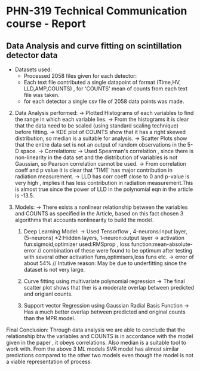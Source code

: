 # PHN-319 Technical Communication course -  Report

## Data Analysis and curve fitting on scintillation detector data

* Datasets used:
	- Processed 2058 files given for each detector: 
	- Each text file contributed a single datapoint of format (Time,HV, LLD,AMP,COUNTS) , for 'COUNTS' mean of counts from each text file was taken.
	- for each detector a single csv file of 2058 data points was made.

2) Data Analysis performed:
	-> Plotted Histograms of each variables to find the range in which each variable lies.
	-> From the histograms it is clear that the data need to be scaled (using standard scaling technique) before fitting.
	-> KDE plot of COUNTS show that it has a right skewed distribution, so median is a suitable for analysis.
	-> Scatter Plots show that the entire data set is not an output of random observations in the 5-D space.
	-> Correlations:
		-> Used Spearman's correlation , since there is non-linearity in the data set and the distribution of
		   variables is not Gaussian, so Pearson correlation cannot be used.
		-> From correlation coeff and p value it is clear that 'TIME' has major contribution in radiation measurement.
		-> LLD has corr coeff close to 0 and p-value is very high , implies it has less contribution in 
		   radiation measurement.This is almost true since the power of LLD in the polynomial eqn in the article is
		   -13.5.
3) Models:
	-> There exists a nonlinear relationship between the variables and COUNTS as specified in the Article, based on this 
	   fact chosen 3 algorithms that accounts nonlinearity to build the model.
	
	1) Deep Learning Model:
	   -> Used Tensorflow , 4-neurons:input layer, (5-neurons) *2:Hidden layers, 1-neuron:output layer
	   -> activation fun:sigmoid,optimizer used:RMSprop , loss function:mean-absolute-error // combination of these
               were found to be optimum after testing with several other activation funs,optimisers,loss funs etc.
	   -> error of about 54% // Intutive reason: May be due to underfitting since the dataset is not very large.
	
	2) Curve fitting using multivariate polynomial regression
	   -> The final scatter plot shows that ther is a moderate overlap between predicted and origianl counts.
	
	3) Support vector Regression using Gaussian Radial Basis Function
	  -> Has a much better overlap between predicted and original counts than the MPR model.

Final Conclusion:
	Through data analysis we are able to conclude that the relationship btw the variables and COUNTS is in accordance
	with the model given in the paper , it obeys correlations.
	Also median is a suitable tool to work with.
	From the above 3 ML models SVR model has almost similar predictions compared to the other two models even though 
	the model is not a viable representation of process.